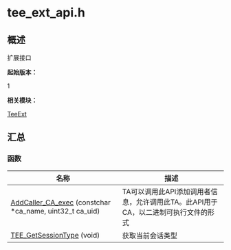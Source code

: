 # tee_ext_api.h


## 概述

扩展接口

**起始版本：**

1

**相关模块：**

[TeeExt](_tee_ext.md)


## 汇总


### 函数

| 名称 | 描述 | 
| -------- | -------- |
| [AddCaller_CA_exec](_tee_ext.md#addcaller_ca_exec) (constchar \*ca_name, uint32_t ca_uid) | TA可以调用此API添加调用者信息，允许调用此TA。此API用于CA，以二进制可执行文件的形式 | 
| [TEE_GetSessionType](_tee_ext.md#tee_getsessiontype) (void) | 获取当前会话类型 | 
